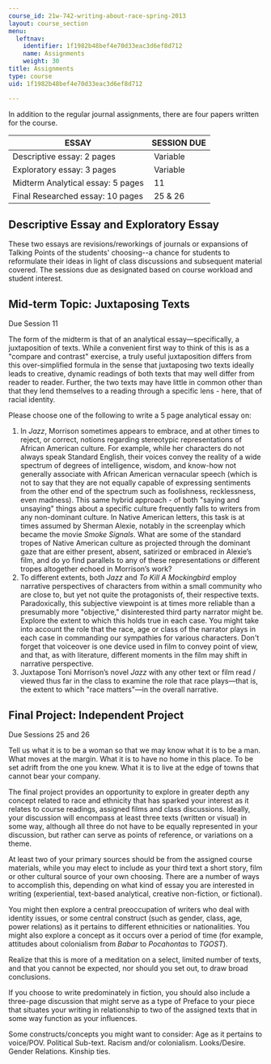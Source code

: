 ```yaml
---
course_id: 21w-742-writing-about-race-spring-2013
layout: course_section
menu:
  leftnav:
    identifier: 1f1982b48bef4e70d33eac3d6ef8d712
    name: Assignments
    weight: 30
title: Assignments
type: course
uid: 1f1982b48bef4e70d33eac3d6ef8d712

---
```


In addition to the regular journal assignments, there are four papers written for the course.

| ESSAY | SESSION DUE |
| --- | --- |
| Descriptive essay: 2 pages |  Variable |
| Exploratory essay: 3 pages |  Variable |
| Midterm Analytical essay: 5 pages |  11 |
| Final Researched essay: 10 pages |  25 & 26 

Descriptive Essay and Exploratory Essay
---------------------------------------

These two essays are revisions/reworkings of journals or expansions of Talking Points of the students' choosing--a chance for students to reformulate their ideas in light of class discussions and subsequent material covered. The sessions due as designated based on course workload and student interest.

Mid-term Topic: Juxtaposing Texts
---------------------------------

Due Session 11

The form of the midterm is that of an analytical essay—specifically, a juxtaposition of texts. While a convenient first way to think of this is as a "compare and contrast" exercise, a truly useful juxtaposition differs from this over-simplified formula in the sense that juxtaposing two texts ideally leads to creative, dynamic readings of both texts that may well differ from reader to reader. Further, the two texts may have little in common other than that they lend themselves to a reading through a specific lens - here, that of racial identity.

Please choose one of the following to write a 5 page analytical essay on:

1.  In _Jazz_, Morrison sometimes appears to embrace, and at other times to reject, or correct, notions regarding stereotypic representations of African American culture. For example, while her characters do not always speak Standard English, their voices convey the reality of a wide spectrum of degrees of intelligence, wisdom, and know-how not generally associate with African American vernacular speech (which is not to say that they are not equally capable of expressing sentiments from the other end of the spectrum such as foolishness, recklessness, even madness). This same hybrid approach - of both "saying and unsaying" things about a specific culture frequently falls to writers from any non-dominant culture. In Native American letters, this task is at times assumed by Sherman Alexie, notably in the screenplay which became the movie _Smoke Signals_. What are some of the standard tropes of Native American culture as projected through the dominant gaze that are either present, absent, satirized or embraced in Alexie’s film, and do yo find parallels to any of these representations or different tropes altogether echoed in Morrison’s work?
2.  To different extents, both _Jazz_ and _To Kill A Mockingbird_ employ narrative perspectives of characters from within a small community who are close to, but yet not quite the protagonists of, their respective texts. Paradoxically, this subjective viewpoint is at times more reliable than a presumably more "objective," disinterested third party narrator might be. Explore the extent to which this holds true in each case. You might take into account the role that the race, age or class of the narrator plays in each case in commanding our sympathies for various characters. Don't forget that voiceover is one device used in film to convey point of view, and that, as with literature, different moments in the film may shift in narrative perspective.
3.  Juxtapose Toni Morrison’s novel _Jazz_ with any other text or film read / viewed thus far in the class to examine the role that race plays—that is, the extent to which "race matters"—in the overall narrative.

Final Project: Independent Project
----------------------------------

Due Sessions 25 and 26

Tell us what it is to be a woman so that we may know what it is to be a man. What moves at the margin. What it is to have no home in this place. To be set adrift from the one you knew. What it is to live at the edge of towns that cannot bear your company.

The final project provides an opportunity to explore in greater depth any concept related to race and ethnicity that has sparked your interest as it relates to course readings, assigned films and class discussions. Ideally, your discussion will encompass at least three texts (written or visual) in some way, although all three do not have to be equally represented in your discussion, but rather can serve as points of reference, or variations on a theme.

At least two of your primary sources should be from the assigned course materials, while you may elect to include as your third text a short story, film or other cultural source of your own choosing. There are a number of ways to accomplish this, depending on what kind of essay you are interested in writing (experiential, text-based analytical, creative non-fiction, or fictional).

You might then explore a central preoccupation of writers who deal with identity issues, or some central construct (such as gender, class, age, power relations) as it pertains to different ethnicities or nationalities. You might also explore a concept as it occurs over a period of time (for example, attitudes about colonialism from _Babar_ to _Pocahontas_ to _TGOST_).

Realize that this is more of a meditation on a select, limited number of texts, and that you cannot be expected, nor should you set out, to draw broad conclusions.

If you choose to write predominately in fiction, you should also include a three-page discussion that might serve as a type of Preface to your piece that situates your writing in relationship to two of the assigned texts that in some way function as your influences.

Some constructs/concepts you might want to consider: Age as it pertains to voice/POV. Political Sub-text. Racism and/or colonialism. Looks/Desire. Gender Relations. Kinship ties.